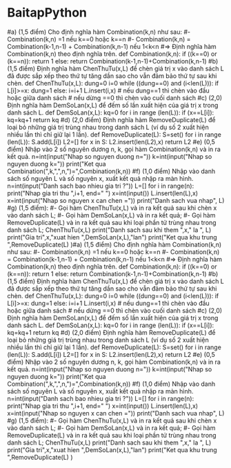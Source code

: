 # BaitapPython
#a) (1,5 điểm) Cho định nghĩa hàm Combination(k,n) như sau:
#-  Combination(k,n) =1 nếu k==0 hoặc k==n
#-  Combination(k,n) = Combination(k-1,n-1) + Combination(k,n-1) nếu 1<k<n
#=> Định nghĩa hàm Combination(k,n) theo định nghĩa trên.
def Combination(k,n):
    if ((k==0) or (k==n)):
        return 1
    else:
        return Combination(k-1,n-1)+Combination(k,n-1)
#b) (1,5 điểm) Định nghĩa hàm ChenThuTu(x,L) để chèn giá trị x vào danh sách L đã được sắp xếp theo thứ tự tăng dần sao cho vẫn đảm bảo thứ tự sau khi chèn.
def ChenThuTu(x,L):
    dung=0
    i=0
    while ((dung==0) and (i<len(L))):
        if L[i]>=x:
            dung=1
        else:
            i=i+1
    L.insert(i,x)
    #  nếu dung==1 thì chèn vào đầu hoặc giữa danh sách
    # nếu dừng ==0 thì chèn vào cuối danh sách
#c) (2,0) Định nghĩa hàm DemSoLan(x,L) để đếm số lần xuất hiện của giá trị x trong danh sách L.
def DemSoLan(x,L):
    kq=0
    for i in range (len(L)):
        if (x==L[i]):
            kq=kq+1
    return kq
#d) (2,0 điểm) Định nghĩa hàm RemoveDuplicate(L) để loại bỏ những giá trị trùng nhau trong danh sách L (ví dụ số 2 xuất hiện nhiều lần thì chỉ giữ lại 1 lần).
def RemoveDuplicate(L):
    S=set()
    for i in range (len(L)):
        S.add(L[i])
    L2=[]
    for x in S:
        L2.insert(len(L2),x)
    return L2
#e) (0,5 điểm) Nhập vào 2 số nguyên dương n, k, gọi hàm Combination(k,n) và in ra kết quả.
n=int(input("Nhap so nguyen duong n="))
k=int(input("Nhap so nguyen duong k="))
print("Ket qua Combination(",k,",",n,")=",Combination(k,n))
#f) (1,0 điểm) Nhập vào danh sách số nguyên L và số nguyên x, xuất kết quả nhập ra màn hình.
n=int(input("Danh sach bao nhieu gia tri ?"))
L=[]
for i in range(n):
    print("Nhap gia tri thu ",i+1, end=" ")
    x=int(input())
    L.insert(len(L),x)
x=int(input("Nhap so nguyen x can chen ="))
print("Danh sach vua nhap", L)
#g) (1,5 điểm):
#- Gọi hàm ChenThuTu(x,L) và in ra kết quả sau khi chèn x vào danh sách L;
#- Gọi hàm DemSoLan(x,L) và in ra kết quả;
#- Gọi hàm RemoveDuplicate(L) và in ra kết quả sau khi loại phần tử trùng nhau trong danh sách L;
ChenThuTu(x,L)
print("Danh sach sau khi them ",x," la ", L)
print("Gia tri",x,"xuat hien ",DemSoLan(x,L),"lan")
print("Ket qua khu trung ",RemoveDuplicate(L) )#a) (1,5 điểm) Cho định nghĩa hàm Combination(k,n) như sau:
#-  Combination(k,n) =1 nếu k==0 hoặc k==n
#-  Combination(k,n) = Combination(k-1,n-1) + Combination(k,n-1) nếu 1<k<n
#=> Định nghĩa hàm Combination(k,n) theo định nghĩa trên.
def Combination(k,n):
    if ((k==0) or (k==n)):
        return 1
    else:
        return Combination(k-1,n-1)+Combination(k,n-1)
#b) (1,5 điểm) Định nghĩa hàm ChenThuTu(x,L) để chèn giá trị x vào danh sách L đã được sắp xếp theo thứ tự tăng dần sao cho vẫn đảm bảo thứ tự sau khi chèn.
def ChenThuTu(x,L):
    dung=0
    i=0
    while ((dung==0) and (i<len(L))):
        if L[i]>=x:
            dung=1
        else:
            i=i+1
    L.insert(i,x)
    #  nếu dung==1 thì chèn vào đầu hoặc giữa danh sách
    # nếu dừng ==0 thì chèn vào cuối danh sách
#c) (2,0) Định nghĩa hàm DemSoLan(x,L) để đếm số lần xuất hiện của giá trị x trong danh sách L.
def DemSoLan(x,L):
    kq=0
    for i in range (len(L)):
        if (x==L[i]):
            kq=kq+1
    return kq
#d) (2,0 điểm) Định nghĩa hàm RemoveDuplicate(L) để loại bỏ những giá trị trùng nhau trong danh sách L (ví dụ số 2 xuất hiện nhiều lần thì chỉ giữ lại 1 lần).
def RemoveDuplicate(L):
    S=set()
    for i in range (len(L)):
        S.add(L[i])
    L2=[]
    for x in S:
        L2.insert(len(L2),x)
    return L2
#e) (0,5 điểm) Nhập vào 2 số nguyên dương n, k, gọi hàm Combination(k,n) và in ra kết quả.
n=int(input("Nhap so nguyen duong n="))
k=int(input("Nhap so nguyen duong k="))
print("Ket qua Combination(",k,",",n,")=",Combination(k,n))
#f) (1,0 điểm) Nhập vào danh sách số nguyên L và số nguyên x, xuất kết quả nhập ra màn hình.
n=int(input("Danh sach bao nhieu gia tri ?"))
L=[]
for i in range(n):
    print("Nhap gia tri thu ",i+1, end=" ")
    x=int(input())
    L.insert(len(L),x)
x=int(input("Nhap so nguyen x can chen ="))
print("Danh sach vua nhap", L)
#g) (1,5 điểm):
#- Gọi hàm ChenThuTu(x,L) và in ra kết quả sau khi chèn x vào danh sách L;
#- Gọi hàm DemSoLan(x,L) và in ra kết quả;
#- Gọi hàm RemoveDuplicate(L) và in ra kết quả sau khi loại phần tử trùng nhau trong danh sách L;
ChenThuTu(x,L)
print("Danh sach sau khi them ",x," la ", L)
print("Gia tri",x,"xuat hien ",DemSoLan(x,L),"lan")
print("Ket qua khu trung ",RemoveDuplicate(L) )
